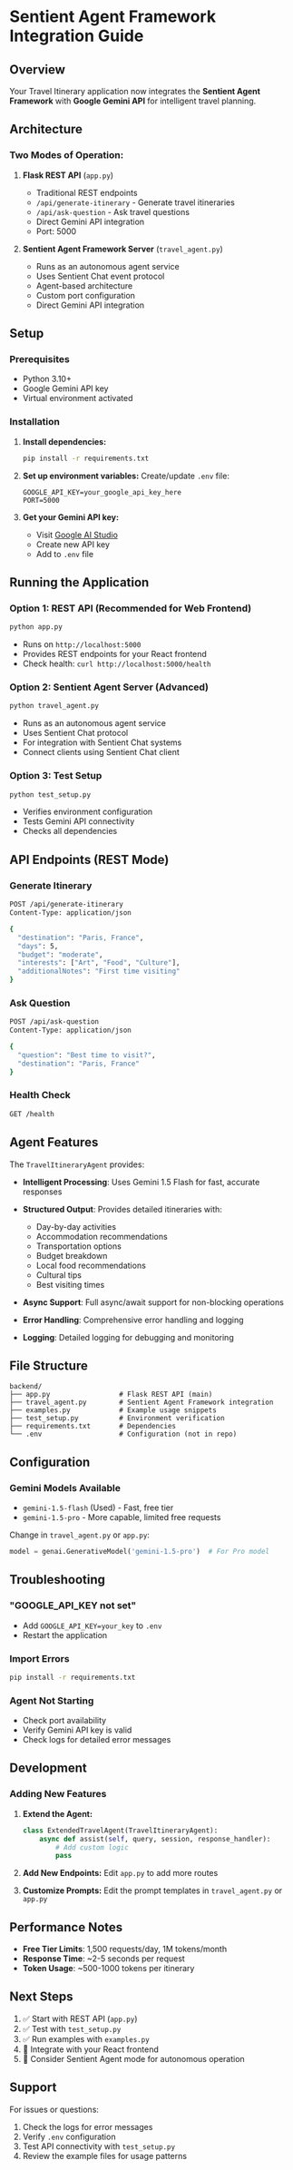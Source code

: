 # Sentient Agent Framework Integration Guide

## Overview

Your Travel Itinerary application now integrates the **Sentient Agent Framework** with **Google Gemini API** for intelligent travel planning.

## Architecture

### Two Modes of Operation:

1. **Flask REST API** (`app.py`)
   - Traditional REST endpoints
   - `/api/generate-itinerary` - Generate travel itineraries
   - `/api/ask-question` - Ask travel questions
   - Direct Gemini API integration
   - Port: 5000

2. **Sentient Agent Framework Server** (`travel_agent.py`)
   - Runs as an autonomous agent service
   - Uses Sentient Chat event protocol
   - Agent-based architecture
   - Custom port configuration
   - Direct Gemini API integration

## Setup

### Prerequisites
- Python 3.10+
- Google Gemini API key
- Virtual environment activated

### Installation

1. **Install dependencies:**
   ```bash
   pip install -r requirements.txt
   ```

2. **Set up environment variables:**
   Create/update `.env` file:
   ```
   GOOGLE_API_KEY=your_google_api_key_here
   PORT=5000
   ```

3. **Get your Gemini API key:**
   - Visit [Google AI Studio](https://aistudio.google.com/app/apikey)
   - Create new API key
   - Add to `.env` file

## Running the Application

### Option 1: REST API (Recommended for Web Frontend)
```bash
python app.py
```
- Runs on `http://localhost:5000`
- Provides REST endpoints for your React frontend
- Check health: `curl http://localhost:5000/health`

### Option 2: Sentient Agent Server (Advanced)
```bash
python travel_agent.py
```
- Runs as an autonomous agent service
- Uses Sentient Chat protocol
- For integration with Sentient Chat systems
- Connect clients using Sentient Chat client

### Option 3: Test Setup
```bash
python test_setup.py
```
- Verifies environment configuration
- Tests Gemini API connectivity
- Checks all dependencies

## API Endpoints (REST Mode)

### Generate Itinerary
```bash
POST /api/generate-itinerary
Content-Type: application/json

{
  "destination": "Paris, France",
  "days": 5,
  "budget": "moderate",
  "interests": ["Art", "Food", "Culture"],
  "additionalNotes": "First time visiting"
}
```

### Ask Question
```bash
POST /api/ask-question
Content-Type: application/json

{
  "question": "Best time to visit?",
  "destination": "Paris, France"
}
```

### Health Check
```bash
GET /health
```

## Agent Features

The `TravelItineraryAgent` provides:

- **Intelligent Processing**: Uses Gemini 1.5 Flash for fast, accurate responses
- **Structured Output**: Provides detailed itineraries with:
  - Day-by-day activities
  - Accommodation recommendations
  - Transportation options
  - Budget breakdown
  - Local food recommendations
  - Cultural tips
  - Best visiting times

- **Async Support**: Full async/await support for non-blocking operations
- **Error Handling**: Comprehensive error handling and logging
- **Logging**: Detailed logging for debugging and monitoring

## File Structure

```
backend/
├── app.py                 # Flask REST API (main)
├── travel_agent.py        # Sentient Agent Framework integration
├── examples.py            # Example usage snippets
├── test_setup.py          # Environment verification
├── requirements.txt       # Dependencies
└── .env                   # Configuration (not in repo)
```

## Configuration

### Gemini Models Available
- `gemini-1.5-flash` (Used) - Fast, free tier
- `gemini-1.5-pro` - More capable, limited free requests

Change in `travel_agent.py` or `app.py`:
```python
model = genai.GenerativeModel('gemini-1.5-pro')  # For Pro model
```

## Troubleshooting

### "GOOGLE_API_KEY not set"
- Add `GOOGLE_API_KEY=your_key` to `.env`
- Restart the application

### Import Errors
```bash
pip install -r requirements.txt
```

### Agent Not Starting
- Check port availability
- Verify Gemini API key is valid
- Check logs for detailed error messages

## Development

### Adding New Features

1. **Extend the Agent:**
   ```python
   class ExtendedTravelAgent(TravelItineraryAgent):
       async def assist(self, query, session, response_handler):
           # Add custom logic
           pass
   ```

2. **Add New Endpoints:**
   Edit `app.py` to add more routes

3. **Customize Prompts:**
   Edit the prompt templates in `travel_agent.py` or `app.py`

## Performance Notes

- **Free Tier Limits**: 1,500 requests/day, 1M tokens/month
- **Response Time**: ~2-5 seconds per request
- **Token Usage**: ~500-1000 tokens per itinerary

## Next Steps

1. ✅ Start with REST API (`app.py`)
2. ✅ Test with `test_setup.py`
3. ✅ Run examples with `examples.py`
4. 🔄 Integrate with your React frontend
5. 🔄 Consider Sentient Agent mode for autonomous operation

## Support

For issues or questions:
1. Check the logs for error messages
2. Verify `.env` configuration
3. Test API connectivity with `test_setup.py`
4. Review the example files for usage patterns
